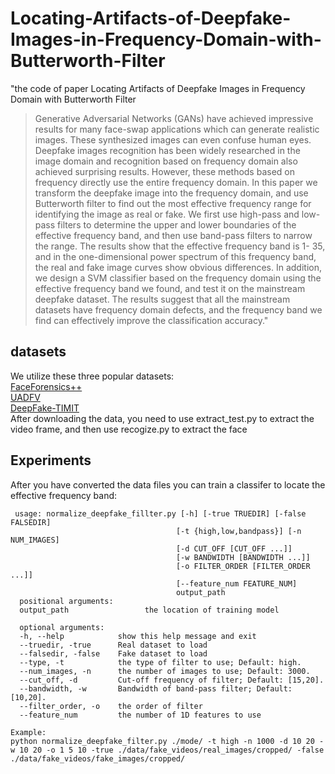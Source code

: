 # Locating-Artifacts-of-Deepfake-Images-in-Frequency-Domain-with-Butterworth-Filter
"the code of paper Locating Artifacts of Deepfake Images in Frequency Domain with Butterworth Filter
>Generative Adversarial Networks (GANs) have
achieved impressive results for many face-swap applications
which can generate realistic images. These synthesized images
can even confuse human eyes. Deepfake images recognition has
been widely researched in the image domain and recognition
based on frequency domain also achieved surprising results.
However, these methods based on frequency directly use the
entire frequency domain. In this paper we transform the deepfake
image into the frequency domain, and use Butterworth filter to
find out the most effective frequency range for identifying the
image as real or fake. We first use high-pass and low-pass filters
to determine the upper and lower boundaries of the effective
frequency band, and then use band-pass filters to narrow the
range. The results show that the effective frequency band is 1-
35, and in the one-dimensional power spectrum of this frequency
band, the real and fake image curves show obvious differences.
In addition, we design a SVM classifier based on the frequency
domain using the effective frequency band we found, and test it
on the mainstream deepfake dataset. The results suggest that all
the mainstream datasets have frequency domain defects, and the
frequency band we find can effectively improve the classification
accuracy."


## datasets
We utilize these three popular datasets:  
[FaceForensics++](https://github.com/ondyari/FaceForensics/)  
[UADFV](https://github.com/danmohaha/WIFS2018_In_Ictu_Oculi)  
[DeepFake-TIMIT](https://www.idiap.ch/dataset/deepfaketimit)  
After downloading the data, you need to use extract_test.py to extract the video frame, and then use recogize.py to extract the face

## Experiments
After you have converted the data files you can train a classifer to locate the effective frequency band:  
```
 usage: normalize_deepfake_fillter.py [-h] [-true TRUEDIR] [-false FALSEDIR]
                                     [-t {high,low,bandpass}] [-n NUM_IMAGES]
                                     [-d CUT_OFF [CUT_OFF ...]]
                                     [-w BANDWIDTH [BANDWIDTH ...]]
                                     [-o FILTER_ORDER [FILTER_ORDER ...]]
                                     [--feature_num FEATURE_NUM]
                                     output_path
  positional arguments:
  output_path                 the location of training model

  optional arguments:
  -h, --help            show this help message and exit
  --truedir, -true      Real dataset to load
  --falsedir, -false    Fake dataset to load
  --type, -t            the type of filter to use; Default: high.
  --num_images, -n      the number of images to use; Default: 3000.
  --cut_off, -d         Cut-off frequency of filter; Default: [15,20].
  --bandwidth, -w       Bandwidth of band-pass filter; Default: [10,20].
  --filter_order, -o    the order of filter
  --feature_num         the number of 1D features to use
 
Example: 
python normalize_deepfake_filter.py ./mode/ -t high -n 1000 -d 10 20 -w 10 20 -o 1 5 10 -true ./data/fake_videos/real_images/cropped/ -false ./data/fake_videos/fake_images/cropped/
```

